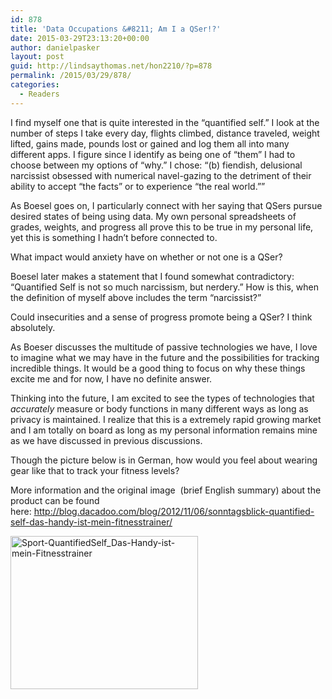 ```yaml
---
id: 878
title: 'Data Occupations &#8211; Am I a QSer!?'
date: 2015-03-29T23:13:20+00:00
author: danielpasker
layout: post
guid: http://lindsaythomas.net/hon2210/?p=878
permalink: /2015/03/29/878/
categories:
  - Readers
---
```

I find myself one that is quite interested in the “quantified self.” I look at the number of steps I take every day, flights climbed, distance traveled, weight lifted, gains made, pounds lost or gained and log them all into many different apps. I figure since I identify as being one of “them” I had to choose between my options of “why.” I chose: “(b) fiendish, delusional narcissist obsessed with numerical navel-gazing to the detriment of their ability to accept “the facts” or to experience “the real world.””

As Boesel goes on, I particularly connect with her saying that QSers pursue desired states of being using data. My own personal spreadsheets of grades, weights, and progress all prove this to be true in my personal life, yet this is something I hadn’t before connected to.

What impact would anxiety have on whether or not one is a QSer?

Boesel later makes a statement that I found somewhat contradictory: “Quantified Self is not so much narcissism, but nerdery.” How is this, when the definition of myself above includes the term “narcissist?”

Could insecurities and a sense of progress promote being a QSer? I think absolutely.

As Boeser discusses the multitude of passive technologies we have, I love to imagine what we may have in the future and the possibilities for tracking incredible things. It would be a good thing to focus on why these things excite me and for now, I have no definite answer.

Thinking into the future, I am excited to see the types of technologies that _accurately_ measure or body functions in many different ways as long as privacy is maintained. I realize that this is a extremely rapid growing market and I am totally on board as long as my personal information remains mine as we have discussed in previous discussions.

Though the picture below is in German, how would you feel about wearing gear like that to track your fitness levels?
  
More information and the original image  (brief English summary) about the product can be found here: http://blog.dacadoo.com/blog/2012/11/06/sonntagsblick-quantified-self-das-handy-ist-mein-fitnesstrainer/

[<img class="alignnone size-medium wp-image-879" src="http://lindsaythomas.net/hon2210/wp-content/uploads/sites/7/2015/03/Sport-QuantifiedSelf_Das-Handy-ist-mein-Fitnesstrainer-300x245.jpg" alt="Sport-QuantifiedSelf_Das-Handy-ist-mein-Fitnesstrainer" width="300" height="245" srcset="http://lindsaythomas.net/hon2210/wp-content/uploads/sites/7/2015/03/Sport-QuantifiedSelf_Das-Handy-ist-mein-Fitnesstrainer-300x245.jpg 300w, http://lindsaythomas.net/hon2210/wp-content/uploads/sites/7/2015/03/Sport-QuantifiedSelf_Das-Handy-ist-mein-Fitnesstrainer-1024x838.jpg 1024w, http://lindsaythomas.net/hon2210/wp-content/uploads/sites/7/2015/03/Sport-QuantifiedSelf_Das-Handy-ist-mein-Fitnesstrainer-100x82.jpg 100w, http://lindsaythomas.net/hon2210/wp-content/uploads/sites/7/2015/03/Sport-QuantifiedSelf_Das-Handy-ist-mein-Fitnesstrainer-150x123.jpg 150w, http://lindsaythomas.net/hon2210/wp-content/uploads/sites/7/2015/03/Sport-QuantifiedSelf_Das-Handy-ist-mein-Fitnesstrainer-200x164.jpg 200w, http://lindsaythomas.net/hon2210/wp-content/uploads/sites/7/2015/03/Sport-QuantifiedSelf_Das-Handy-ist-mein-Fitnesstrainer-450x368.jpg 450w, http://lindsaythomas.net/hon2210/wp-content/uploads/sites/7/2015/03/Sport-QuantifiedSelf_Das-Handy-ist-mein-Fitnesstrainer-600x491.jpg 600w, http://lindsaythomas.net/hon2210/wp-content/uploads/sites/7/2015/03/Sport-QuantifiedSelf_Das-Handy-ist-mein-Fitnesstrainer-900x736.jpg 900w" sizes="(max-width: 300px) 100vw, 300px" />](http://lindsaythomas.net/hon2210/wp-content/uploads/sites/7/2015/03/Sport-QuantifiedSelf_Das-Handy-ist-mein-Fitnesstrainer.jpg)